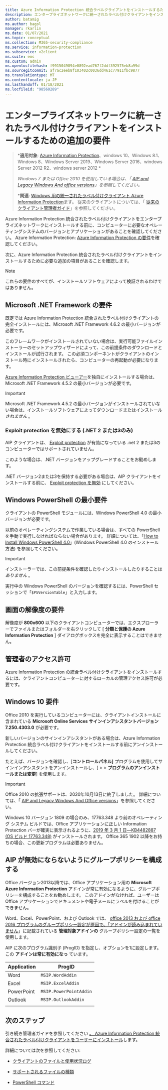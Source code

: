 ```yaml
---
title: Azure Information Protection 統合ラベルクライアントをインストールするための追加の要件
description: エンタープライズネットワークに統一されたラベル付けクライアントをインストールするための追加システム要件を理解する必要がある管理者向けの情報です。
author: batamig
ms.author: bagol
manager: rkarlin
ms.date: 01/07/2021
ms.topic: conceptual
ms.collection: M365-security-compliance
ms.service: information-protection
ms.subservice: v2client
ms.suite: ems
ms.custom: admin
ms.openlocfilehash: f9915049894e0892ead767f2ddf392575eb8a99d
ms.sourcegitcommit: af7ac2eeb8f103402c0036dd461c77911fbc9877
ms.translationtype: MT
ms.contentlocale: ja-JP
ms.lasthandoff: 01/18/2021
ms.locfileid: "98560289"
---
```

# <a name="additional-requirements-for-installing-the-unified-labeling-client-on-enterprise-networks"></a>エンタープライズネットワークに統一されたラベル付けクライアントをインストールするための追加の要件

>***適用対象**: [Azure Information Protection](https://azure.microsoft.com/pricing/details/information-protection)、windows 10、Windows 8.1、Windows 8、Windows Server 2019、Windows Server 2016、windows Server 2012 R2、windows server 2012 *
>
>*Windows 7 または Office 2010 を使用している場合は、「 [AIP and Legacy Windows And office versions](../known-issues.md#aip-and-legacy-windows-and-office-versions)」を参照してください。*
>
>***関連**: [Windows 用の統一されたラベル付けクライアント Azure Information Protection](../faqs.md#whats-the-difference-between-the-azure-information-protection-classic-and-unified-labeling-clients)ます。 従来のクライアントについては、「 [従来のクライアント管理者ガイド](client-admin-guide-install.md)」を参照してください。

Azure Information Protection 統合されたラベル付けクライアントをエンタープライズネットワークにインストールする前に、コンピューターに必要なオペレーティングシステムのバージョンとアプリケーションがあることを確認してください。 Azure Information Protection: [Azure Information Protection の要件](../requirements.md)を確認してください。 

次に、Azure Information Protection 統合されたラベル付けクライアントをインストールするために必要な追加の項目があることを確認します。

> [!NOTE]
> これらの要件のすべてが、インストールソフトウェアによって検証されるわけではありません。
>

## <a name="microsoft-net-framework-requirements"></a>Microsoft .NET Framework の要件

既定では Azure Information Protection 統合されたラベル付けクライアントの完全インストールには、Microsoft .NET Framework 4.6.2 の最小バージョンが必要です。 

このフレームワークがインストールされていない場合は、実行可能ファイルインストーラーのセットアップウィザードによって、この前提条件のダウンロードとインストールが試行されます。 この必須コンポーネントがクライアントのインストール時にインストールされたら、コンピューターの再起動が必要になります。  

[Azure Information Protection ビューアー](clientv2-view-use-files.md)を独自にインストールする場合は、Microsoft .NET Framework 4.5.2 の最小バージョンが必要です。 

> [!IMPORTANT]
> Microsoft .NET Framework 4.5.2 の最小バージョンがインストールされていない場合は、インストールソフトウェアによってダウンロードまたはインストール *されません* 。
> 

### <a name="disable-exploit-protection-net-2-or-3-only"></a>Exploit protection を無効にする (.NET 2 または3のみ)

AIP クライアントは、 [Exploit protection](/windows/security/threat-protection/microsoft-defender-atp/enable-exploit-protection) が有効になっている .net 2 または3のコンピューターではサポートされていません。 

このような場合は、.NET バージョンをアップグレードすることをお勧めします。 

.NET バージョン2または3を保持する必要がある場合は、AIP クライアントをインストールする前に、 [Exploit protection を無効](../known-issues.md#known-issues-for-aip-and-exploit-protection) にしてください。

## <a name="windows-powershell-minimum-requirements"></a>Windows PowerShell の最小要件

クライアントの PowerShell モジュールには、Windows PowerShell 4.0 の最小バージョンが必要です。

以前のオペレーティングシステムで作業している場合は、すべての PowerShell を手動で実行しなければならない場合があります。 詳細については、「[How to Install Windows PowerShell 4.0](https://social.technet.microsoft.com/wiki/contents/articles/21016.how-to-install-windows-powershell-4-0.aspx)」(Windows PowerShell 4.0 のインストール方法) を参照してください。 

> [!IMPORTANT]
> インストーラーでは、この前提条件を確認したりインストールしたりすることは *ありません* 。 
>
> 実行中の Windows PowerShell のバージョンを確認するには、PowerShell セッションで「`$PSVersionTable`」と入力します。  
> 


## <a name="screen-resolution-requirements"></a>画面の解像度の要件

解像度が **800x600** 以下のクライアントコンピューターでは、エクスプローラーでファイルまたはフォルダーを右クリックして [ **分類と保護の Azure Information Protection** ] ダイアログボックスを完全に表示することはできません。   

## <a name="admin-permissions"></a>管理者のアクセス許可

Azure Information Protection の統合ラベル付けクライアントをインストールするには、クライアントコンピューターに対するローカルの管理アクセス許可が必要です。
        
## <a name="windows-10-requirements"></a>Windows 10 要件

Office 2010 を実行しているコンピューターには、クライアントインストールに含まれている **Microsoft Online Services サインインアシスタントバージョン 7.250.4303.0** が必要です。 

新しいバージョンのサインインアシスタントがある場合は、Azure Information Protection 統合ラベル付けクライアントをインストールする前にアンインストールしてください。 

たとえば、バージョンを確認し、[**コントロールパネル]** プログラムを使用してサインインアシスタントをアンインストールし、[  >    >  **プログラムのアンインストールまたは変更**] を使用します。 

> [!IMPORTANT]
> Office 2010 の拡張サポートは、2020年10月13日に終了しました。 詳細については、「 [AIP and Legacy Windows And Office versions](../known-issues.md#aip-and-legacy-windows-and-office-versions)」を参照してください。
>

Windows 10 バージョン 1809 の場合のみ、17763.348 より前のオペレーティング システム ビルドでは、Office アプリケーションに正しい Information Protection バーが確実に表示されるように、[2019 年 3 月 1 日—KB4482887 (OS ビルド 17763.348)](https://support.microsoft.com/help/4482887/windows-10-update-kb4482887) がインストールされます。 Office 365 1902 以降をお持ちの場合、この更新プログラムは必要ありません。    

## <a name="configure-your-group-policy-to-prevent-disabling-aip"></a>AIP が無効にならないようにグループポリシーを構成する

Office バージョン2013以降では、Office アプリケーション用の **Microsoft Azure Information Protection** アドインが常に有効になるように、グループポリシーを構成することをお勧めします。  このアドインがなければ、ユーザーは Office アプリケーションでドキュメントや電子メールにラベルを付けることができません。   

Word、Excel、PowerPoint、および Outlook では、 [office 2013 および office 2016 プログラムのグループポリシー設定が原因で、「アドインが読み込まれていません](https://support.microsoft.com/help/2733070/no-add-ins-loaded-due-to-group-policy-settings-for-office-2013-and-off)」に記載されている **管理対象アドインの** グループポリシー設定の一覧を使用します。 

AIP に次のプログラム識別子 (ProgID) を指定し、オプションを1に設定します。この **アドインは常に有効になっ** ています。

|Application  |ProgID  |
|---------|---------|
|Word     |     `MSIP.WordAddin`    |
|Excel     |  `MSIP.ExcelAddin`       |
|PowerPoint     |   `MSIP.PowerPointAddin`      |
|Outlook | `MSIP.OutlookAddin` |
| | | 

## <a name="next-steps"></a>次のステップ

引き続き管理者ガイドを参照してください  [。 Azure Information Protection 統合されたラベル付けクライアントをユーザーにインストール](clientv2-admin-guide-install.md)します。

詳細については次を参照してください:

- [クライアントのファイルと使用状況ログ](clientv2-admin-guide-files-and-logging.md)

- [サポートされるファイルの種類](clientv2-admin-guide-file-types.md)

- [PowerShell コマンド](clientv2-admin-guide-powershell.md)